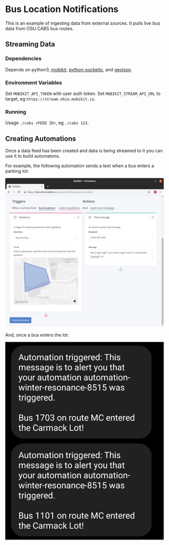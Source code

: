# Bus Location Notifications

This is an example of ingesting data from external sources.
It pulls live bus data from OSU CABS bus routes.

## Streaming Data

### Dependencies

Depends on python3, [mobikit](https://pypi.org/project/mobikit/), [python-socketio](https://pypi.org/project/python-socketio/), and [geojson](https://pypi.org/project/geojson/).

### Environment Variables

Set `MOBIKIT_API_TOKEN` with user auth token.
Set `MOBIKIT_STREAM_API_URL` to target, eg `https://stream.ohio.mobikit.io`.

### Running

Usage `./cabs <FEED ID>`, eg `./cabs 123`.

## Creating Automations

Once a data feed has been created and data is being streamed to it you can use it to build automatons.

For example, the following automation sends a text when a bus enters a parking lot:

![](automations.png)

And, once a bus enters the lot:

![](texts.jpg)
